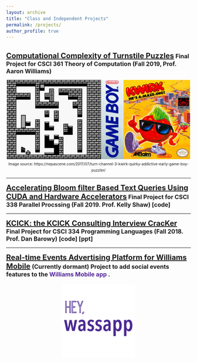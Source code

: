 ```yaml
---
layout: archive
title: "Class and Independent Projects"
permalink: /projects/
author_profile: true
---
```

<br/>
<a href="/files/Kang_Kwirks_Final.pdf" style="font-size:20px;font-weight:bold" >
Computational Complexity of Turnstile Puzzles</a>

<font size="3">
<b> Final Project for CSCI 361 Theory of Computation (Fall 2019, Prof. Aaron Williams)</b></font>

<p align="center">
<img src='/images/kwirk_image.jpeg' width='500'><br/>
<font size="1"> Image source: https://nepascene.com/2017/07/turn-channel-3-kwirk-quirky-addictive-early-game-boy-puzzler/</font> </p>

<hr/>

<a href="/files/338_final.pdf" style="font-size:20px;font-weight:bold" >
Accelerating Bloom filter Based Text Queries Using CUDA and Hardware Accelerators</a>

<font size="3">
<b> Final Project for CSCI 338 Parallel Procssing (Fall 2019. Prof. Kelly Shaw)
[<a href="https://github.com/joshuaminwookang/BloomOrBust.git" style="text-decoration:none">code</a>]
</b>
</font>

<hr/>

<a href="/files/kcick-lang.pdf" style="font-size:20px;font-weight:bold" >
KCICK: the KCICK Consulting Interview CracKer</a>

<font size="3">
<b> Final Project for CSCI 334 Programming Languages (Fall 2018. Prof. Dan Barowy)
[<a href="https://github.com/joshuaminwookang/kcick.git"  style="text-decoration:none">code</a>]
[<a href="/files/334_final.pdf"  style="text-decoration:none">ppt</a>]
</b>
</font>

<hr/>

<a href="https://github.com/joshuaminwookang/williams_wassapp.git" style="font-size:20px;font-weight:bold" >
Real-time Events Advertising Platform for Williams Mobile</a>

<font size="3">
<b> (Currently dormant) Project to add social events features to the 
<a href="https://play.google.com/store/apps/details?id=com.williamsmobile" style="color:#512698;text-decoration:none">Williams Mobile app </a>.
</b>

<p align="center">
<img src='/images/wassapp_icon.png' width='200'> </p>
</font>